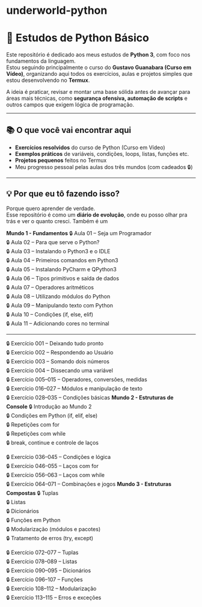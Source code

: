 # underworld-python

# 🐍 Estudos de Python Básico

Este repositório é dedicado aos meus estudos de **Python 3**, com foco nos fundamentos da linguagem.  
Estou seguindo principalmente o curso do **Gustavo Guanabara (Curso em Vídeo)**, organizando aqui todos os exercícios, aulas e projetos simples que estou desenvolvendo no **Termux**.

A ideia é praticar, revisar e montar uma base sólida antes de avançar para áreas mais técnicas, como **segurança ofensiva, automação de scripts** e outros campos que exigem lógica de programação.

---

## 📚 O que você vai encontrar aqui

- **Exercícios resolvidos** do curso de Python (Curso em Vídeo)
- **Exemplos práticos** de variáveis, condições, loops, listas, funções etc.
- **Projetos pequenos** feitos no Termux
- Meu progresso pessoal pelas aulas dos três mundos (com cadeados 🔒)

---

## 💡 Por que eu tô fazendo isso?

Porque quero aprender de verdade.  
Esse repositório é como um **diário de evolução**, onde eu posso olhar pra trás e ver o quanto cresci. Também é um

**Mundo 1 - Fundamentos**
🔒 Aula 01 – Seja um Programador  
🔒 Aula 02 – Para que serve o Python?  
🔒 Aula 03 – Instalando o Python3 e o IDLE  
🔒 Aula 04 – Primeiros comandos em Python3  
🔒 Aula 05 – Instalando PyCharm e QPython3  
🔒 Aula 06 – Tipos primitivos e saída de dados  
🔒 Aula 07 – Operadores aritméticos  
🔒 Aula 08 – Utilizando módulos do Python  
🔒 Aula 09 – Manipulando texto com Python  
🔒 Aula 10 – Condições (if, else, elif)  
🔒 Aula 11 – Adicionando cores no terminal
______________________________________________________
🔒 Exercício 001 – Deixando tudo pronto  
🔒 Exercício 002 – Respondendo ao Usuário  
🔒 Exercício 003 – Somando dois números  
🔒 Exercício 004 – Dissecando uma variável  
🔒 Exercício 005–015 – Operadores, conversões, medidas  
🔒 Exercício 016–027 – Módulos e manipulação de texto  
🔒 Exercício 028–035 – Condições básicas
**Mundo 2 - Estruturas de Console**
🔒 Introdução ao Mundo 2  
🔒 Condições em Python (if, elif, else)  
🔒 Repetições com for  
🔒 Repetições com while  
🔒 break, continue e controle de laços

🔒 Exercício 036–045 – Condições e lógica  
🔒 Exercício 046–055 – Laços com for  
🔒 Exercício 056–063 – Laços com while  
🔒 Exercício 064–071 – Combinações e jogos
**Mundo 3 - Estruturas Compostas**
🔒 Tuplas  
🔒 Listas  
🔒 Dicionários  
🔒 Funções em Python  
🔒 Modularização (módulos e pacotes)  
🔒 Tratamento de erros (try, except)

🔒 Exercício 072–077 – Tuplas  
🔒 Exercício 078–089 – Listas  
🔒 Exercício 090–095 – Dicionários  
🔒 Exercício 096–107 – Funções  
🔒 Exercício 108–112 – Modularização  
🔒 Exercício 113–115 – Erros e exceções
